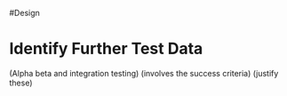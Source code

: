 #Design
# Identify Further Test Data

(Alpha beta and integration testing)
(involves the success criteria)
(justify these)